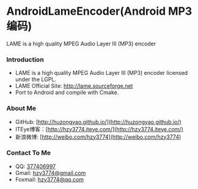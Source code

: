 AndroidLameEncoder(Android MP3编码)
==================
LAME is a high quality MPEG Audio Layer III (MP3) encoder

### Introduction
* LAME is a high quality MPEG Audio Layer III (MP3) encoder licensed under the LGPL.
* LAME Official Site: http://lame.sourceforge.net
* Port to Android and compile with Cmake.

### About Me
 * GitHub: [http://huzongyao.github.io/](http://huzongyao.github.io/)
 * ITEye博客：[http://hzy3774.iteye.com/](http://hzy3774.iteye.com/)
 * 新浪微博: [http://weibo.com/hzy3774](http://weibo.com/hzy3774)

### Contact To Me
 * QQ: [377406997](http://wpa.qq.com/msgrd?v=3&uin=377406997&site=qq&menu=yes)
 * Gmail: [hzy3774@gmail.com](mailto:hzy3774@gmail.com)
 * Foxmail: [hzy3774@qq.com](mailto:hzy3774@qq.com)



